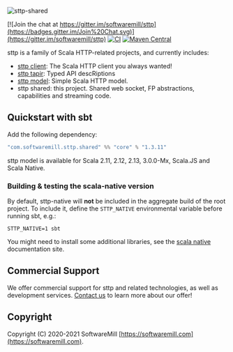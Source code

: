 ![sttp-shared](https://github.com/softwaremill/sttp-shared/raw/master/banner.png)

[![Join the chat at https://gitter.im/softwaremill/sttp](https://badges.gitter.im/Join%20Chat.svg)](https://gitter.im/softwaremill/sttp)
[![CI](https://github.com/softwaremill/sttp-shared/workflows/CI/badge.svg)](https://github.com/softwaremill/sttp-shared/actions?query=workflow%3A%22CI%22)
[![Maven Central](https://maven-badges.herokuapp.com/maven-central/com.softwaremill.sttp.shared/core_2.12/badge.svg)](https://maven-badges.herokuapp.com/maven-central/com.softwaremill.sttp.shared/core_2.12)

sttp is a family of Scala HTTP-related projects, and currently includes:

* [sttp client](https://github.com/softwaremill/sttp): The Scala HTTP client you always wanted!
* [sttp tapir](https://github.com/softwaremill/tapir): Typed API descRiptions
* [sttp model](https://github.com/softwaremill/sttp-model): Simple Scala HTTP model.
* sttp shared: this project. Shared web socket, FP abstractions, capabilities and streaming code.

## Quickstart with sbt

Add the following dependency:

```scala
"com.softwaremill.sttp.shared" %% "core" % "1.3.11"
```

sttp model is available for Scala 2.11, 2.12, 2.13, 3.0.0-Mx, Scala.JS and Scala Native.

### Building & testing the scala-native version

By default, sttp-native will **not** be included in the aggregate build of the root project. To include it, define the `STTP_NATIVE` environmental variable before running sbt, e.g.:

```
STTP_NATIVE=1 sbt
```

You might need to install some additional libraries, see the [scala native](http://www.scala-native.org/en/latest/user/setup.html) documentation site.

## Commercial Support

We offer commercial support for sttp and related technologies, as well as development services. [Contact us](https://softwaremill.com) to learn more about our offer!

## Copyright

Copyright (C) 2020-2021 SoftwareMill [https://softwaremill.com](https://softwaremill.com).
